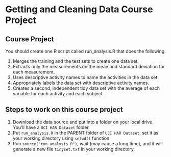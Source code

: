 # Getting and Cleaning Data Course Project

## Course Project

You should create one R script called run_analysis.R that does the following.

1. Merges the training and the test sets to create one data set.
2. Extracts only the measurements on the mean and standard deviation for each measurement.
3. Uses descriptive activity names to name the activities in the data set
4. Appropriately labels the data set with descriptive activity names.
5. Creates a second, independent tidy data set with the average of each variable for each activity and each subject.

## Steps to work on this course project

1. Download the data source and put into a folder on your local drive. You'll have a ```UCI HAR Dataset``` folder.
2. Put ```run_analysis.R``` in the PARENT folder of ```UCI HAR Dataset```, set it as your working directory using ```setwd()``` function.
3. Run ```source("run_analysis.R")```, wait (may cause a long time), and it will generate a new file ```tinyset.txt``` in your working directory.
